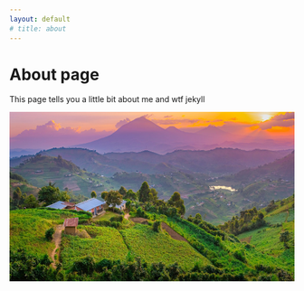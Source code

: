 ```yaml
---
layout: default
# title: about
---
```

# About page

This page tells you a little bit about me and wtf jekyll

<img src="images/muhabura.jpg" height="300"><br>
